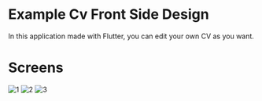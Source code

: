 # Example Cv Front Side Design

In this application made with Flutter, you can edit your own CV as you want.

# Screens
![1](https://user-images.githubusercontent.com/51384613/158001113-c7dd7dfd-e757-4964-9e44-c4eda566d0c0.png)
![2](https://user-images.githubusercontent.com/51384613/158001117-19dfb1e6-6b89-49b4-8020-2c9b2cc76d96.png)
![3](https://user-images.githubusercontent.com/51384613/158001119-761d3ef3-5472-45e6-bf95-87de2e9b7e89.png)

